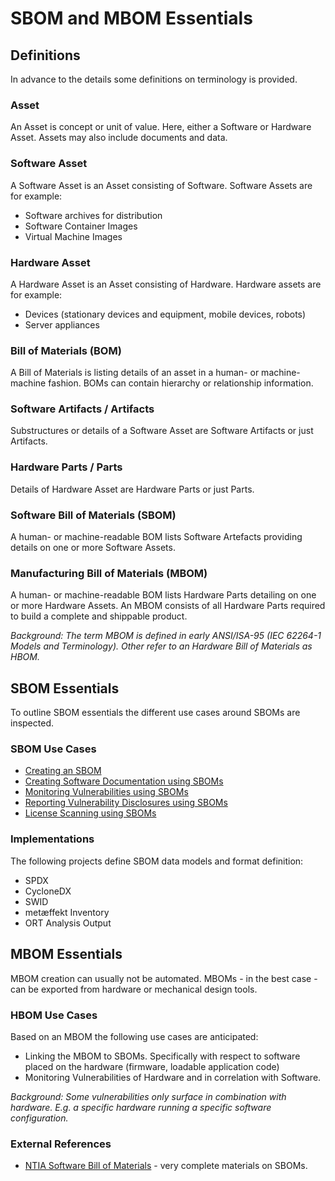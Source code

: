 # SBOM and MBOM Essentials

## Definitions

In advance to the details some definitions on terminology is provided.

### Asset
An Asset is concept or unit of value. Here, either a Software or Hardware Asset. Assets may also include documents
and data.

### Software Asset
A Software Asset is an Asset consisting of Software. Software Assets are for example:
* Software archives for distribution
* Software Container Images
* Virtual Machine Images

### Hardware Asset
A Hardware Asset is an Asset consisting of Hardware. Hardware assets are for example:
* Devices (stationary devices and equipment, mobile devices, robots)
* Server appliances

### Bill of Materials (BOM)

A Bill of Materials is listing details of an asset in a human- or 
machine-machine fashion. BOMs can contain hierarchy or relationship information.

### Software Artifacts / Artifacts

Substructures or details of a Software Asset are Software Artifacts or just 
Artifacts.

### Hardware Parts / Parts

Details of Hardware Asset are Hardware Parts or just Parts.

### Software Bill of Materials (SBOM)

A human- or machine-readable BOM lists Software Artefacts providing details on one or more Software Assets.

### Manufacturing Bill of Materials (MBOM)

A human- or machine-readable BOM lists Hardware Parts detailing on one or more Hardware Assets. An MBOM consists 
of all Hardware Parts required to build a complete and shippable product.

*Background:
The term MBOM is defined in early ANSI/ISA-95 (IEC 62264-1 Models and Terminology).
Other refer to an Hardware Bill of Materials as HBOM.*

## SBOM Essentials

To outline SBOM essentials the different use cases around SBOMs are inspected.

### SBOM Use Cases

* [Creating an SBOM](docs/01-asset-to-sbom.md)
* [Creating Software Documentation using SBOMs](docs/02-sbom-to-annex.md)
* [Monitoring Vulnerabilities using SBOMs](docs/03-sbom-to-dashboard.md)
* [Reporting Vulnerability Disclosures using SBOMs](docs/03-sbom-to-report.md)
* [License Scanning using SBOMs](docs/03-sbom-to-report.md)

### Implementations

The following projects define SBOM data models and format definition:

* SPDX
* CycloneDX
* SWID
* metæffekt Inventory
* ORT Analysis Output

## MBOM Essentials

MBOM creation can usually not be automated. MBOMs - in the best case - can be exported from hardware or mechanical 
design tools.

### HBOM Use Cases

Based on an MBOM the following use cases are anticipated:

* Linking the MBOM to SBOMs. Specifically with respect to software placed on the hardware (firmware, loadable 
  application code)
* Monitoring Vulnerabilities of Hardware and in correlation with Software.

*Background:
Some vulnerabilities only surface in combination with hardware. E.g. a specific hardware running a specific software 
configuration.*

### External References

* [NTIA Software Bill of Materials](https://ntia.gov/SBOM) - very complete materials on SBOMs.
